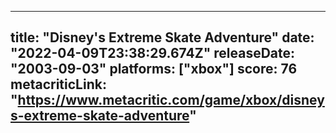 
---
title: "Disney's Extreme Skate Adventure"
date: "2022-04-09T23:38:29.674Z"
releaseDate: "2003-09-03"
platforms: ["xbox"]
score: 76
metacriticLink: "https://www.metacritic.com/game/xbox/disneys-extreme-skate-adventure"
---

